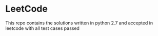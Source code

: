 # LeetCode
This repo contains the solutions written in python 2.7 and accepted in leetcode with all test cases passed
